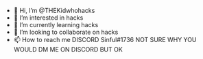 - 👋 Hi, I’m @THEKidwhohacks
- 👀 I’m interested in hacks
- 🌱 I’m currently learning hacks
- 💞️ I’m looking to collaborate on hacks
- 📫 How to reach me DISCORD Sinful#1736 NOT SURE WHY YOU WOULD DM ME ON DISCORD BUT OK
